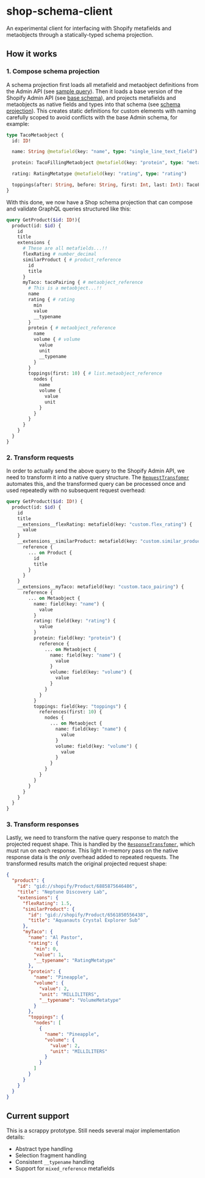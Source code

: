 # shop-schema-client

An experimental client for interfacing with Shopify metafields and metaobjects through a statically-typed schema projection.

## How it works

### 1. Compose schema projection

A schema projection first loads all metafield and metaobject definitions from the Admin API (see [sample query](./files/shop_metaschema.graphql)). Then it loads a base version of the Shopify Admin API (see [base schema](./files/admin_2025_01_public.graphql)), and projects metafields and metaobjects as native fields and types into that schema (see [schema projection](./files/admin_2025_01_shop.graphql#L64985-L65007)). This creates static definitions for custom elements with naming carefully scoped to avoid conflicts with the base Admin schema, for example:

```graphql
type TacoMetaobject {
  id: ID!

  name: String @metafield(key: "name", type: "single_line_text_field")

  protein: TacoFillingMetaobject @metafield(key: "protein", type: "metaobject_reference")

  rating: RatingMetatype @metafield(key: "rating", type: "rating")

  toppings(after: String, before: String, first: Int, last: Int): TacoFillingMetaobjectConnection @metafield(key: "toppings", type: "list.metaobject_reference")
}
```

With this done, we now have a Shop schema projection that can compose and validate GraphQL queries structured like this:

```graphql
query GetProduct($id: ID!){
  product(id: $id) {
    id
    title
    extensions {
      # These are all metafields...!!
      flexRating # number_decimal
      similarProduct { # product_reference
        id
        title
      }
      myTaco: tacoPairing { # metaobject_reference
        # This is a metaobject...!!
        name
        rating { # rating
          min
          value
          __typename
        }
        protein { # metaobject_reference
          name
          volume { # volume
            value
            unit
            __typename
          }
        }
        toppings(first: 10) { # list.metaobject_reference
          nodes {
            name
            volume {
              value
              unit
            }
          }
        }
      }
    }
  }
}
```

### 2. Transform requests

In order to actually send the above query to the Shopify Admin API, we need to transform it into a native query structure. The [`RequestTransfomer`](./lib/request_transformer.rb) automates this, and the transformed query can be processed once and used repeatedly with no subsequent request overhead:

```graphql
query GetProduct($id: ID!) {
  product(id: $id) {
    id
    title
    __extensions__flexRating: metafield(key: "custom.flex_rating") {
      value
    }
    __extensions__similarProduct: metafield(key: "custom.similar_product") {
      reference {
        ... on Product {
          id
          title
        }
      }
    }
    __extensions__myTaco: metafield(key: "custom.taco_pairing") {
      reference {
        ... on Metaobject {
          name: field(key: "name") {
            value
          }
          rating: field(key: "rating") {
            value
          }
          protein: field(key: "protein") {
            reference {
              ... on Metaobject {
                name: field(key: "name") {
                  value
                }
                volume: field(key: "volume") {
                  value
                }
              }
            }
          }
          toppings: field(key: "toppings") {
            references(first: 10) {
              nodes {
                ... on Metaobject {
                  name: field(key: "name") {
                    value
                  }
                  volume: field(key: "volume") {
                    value
                  }
                }
              }
            }
          }
        }
      }
    }
  }
}
```

### 3. Transform responses

Lastly, we need to transform the native query response to match the projected request shape. This is handled by the [`ResponseTransfomer`](./lib/response_transformer.rb), which must run on each response. This light in-memory pass on the native response data is the _only_ overhead added to repeated requests. The transformed results match the original projected request shape:

```json
{
  "product": {
    "id": "gid://shopify/Product/6885875646486",
    "title": "Neptune Discovery Lab",
    "extensions": {
      "flexRating": 1.5,
      "similarProduct": {
        "id": "gid://shopify/Product/6561850556438",
        "title": "Aquanauts Crystal Explorer Sub"
      },
      "myTaco": {
        "name": "Al Pastor",
        "rating": {
          "min": 0,
          "value": 1,
          "__typename": "RatingMetatype"
        },
        "protein": {
          "name": "Pineapple",
          "volume": {
            "value": 2,
            "unit": "MILLILITERS",
            "__typename": "VolumeMetatype"
          }
        },
        "toppings": {
          "nodes": [
            {
              "name": "Pineapple",
              "volume": {
                "value": 2,
                "unit": "MILLILITERS"
              }
            }
          ]
        }
      }
    }
  }
}
```

## Current support

This is a scrappy prototype. Still needs several major implementation details:

- Abstract type handling
- Selection fragment handling
- Consistent `__typename` handling
- Support for `mixed_reference` metafields

